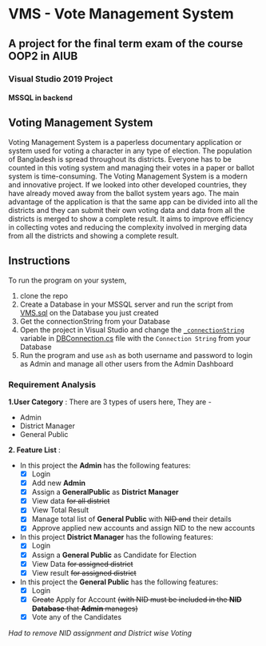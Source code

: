 # VMS - Vote Management System

## A project for the final term exam of the course OOP2 in AIUB

### Visual Studio 2019 Project
#### MSSQL in backend

## Voting Management System

Voting Management System is a paperless documentary application or system used for voting a character in any type of election. The population of Bangladesh is spread throughout its districts. Everyone has to be counted in this voting system and managing their votes in a paper or ballot system is time-consuming. The Voting Management System is a modern and innovative project. If we looked into other developed countries, they have already moved away from the ballot system years ago. The main advantage of the application is that the same app can be divided into all the districts and they can submit their own voting data and data from all the districts is merged to show a complete result. It aims to improve efficiency in collecting votes and reducing the complexity involved in merging data from all the districts and showing a complete result.

## Instructions

To run the program on your system, 
1. clone the repo
3. Create a Database in your MSSQL server and run the script from [VMS.sql](https://github.com/ashrhmn/VMS-OOP2-Project/blob/b6a6bd244502502eda5c0c997228e3173636dc83/VMS.sql) on the Database you just created
4. Get the connectionString from your Database
5. Open the project in Visual Studio and change the [`_connectionString`](https://github.com/ashrhmn/VMS-OOP2-Project/blob/eb8bb1a63556fb1a90a923c04c33bb38c82e129f/VMS/Repository/DBConnection.cs#L11) variable in [DBConnection.cs](https://github.com/ashrhmn/VMS-OOP2-Project/blob/eb8bb1a63556fb1a90a923c04c33bb38c82e129f/VMS/Repository/DBConnection.cs#L11) file with the `Connection String` from your Database
6. Run the program and use `ash` as both username and password to login as Admin and manage all other users from the Admin Dashboard

### **Requirement Analysis**

**1.User Category** :
There are 3 types of users here, They are -
* Admin
* District Manager
* General Public

**2. Feature List** :
* In this project the **Admin** has the following features:
  * [x] Login
  * [x] Add new **Admin**
  * [x] Assign a **GeneralPublic** as **District Manager**
  * [x] View data ~~for all district~~
  * [x] View Total Result
  * [x] Manage total list of **General Public** with ~~NID and~~ their details
  * [x] Approve applied new accounts and assign NID to the new accounts
* In this project **District Manager** has the following features:
  * [x] Login
  * [x] Assign a **General Public** as Candidate for Election
  * [x] View Data ~~for assigned district~~
  * [x] View result ~~for assigned district~~
* In this project the **General Public** has the following features:
  * [x] Login
  * [x] ~~Create~~ Apply for Account ~~(with NID must be included in the **NID Database** that **Admin** manages)~~
  * [x] Vote any of the Candidates

*Had to remove NID assignment and District wise Voting*
